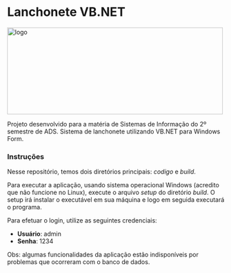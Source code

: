 # Lanchonete VB.NET

<a data-flickr-embed="true" href="https://www.flickr.com/photos/193894977@N06/51432023748/" title="logo"><img src="https://live.staticflickr.com/65535/51432023748_193c27c260.jpg" width="500" height="201" alt="logo"></a>

Projeto desenvolvido para a matéria de Sistemas de Informação do 2º semestre de ADS. Sistema de lanchonete utilizando VB.NET para Windows Form.

### **Instruções**

Nesse repositório, temos dois diretórios principais: *codigo* e *build*.

Para executar a aplicação, usando sistema operacional Windows (acredito que não funcione no Linux), execute o arquivo *setup* do diretório *build*. O setup irá instalar o executável em sua máquina e logo em seguida executará o programa.

Para efetuar o login, utilize as seguintes credenciais:
- **Usuário**: admin
- **Senha**: 1234

Obs: algumas funcionalidades da aplicação estão indisponíveis por problemas que ocorreram com o banco de dados.